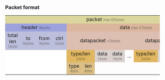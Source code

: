 ### Packet format

<table style="text-align: center;width:100%;">
<tr style="background: #dbd69d"><td colspan=14>packet <span style="font-size: .7rem; opacity: .5;">max 65bytes</span></td></tr>
<tr>
  <td style="background: #9da2dd" colspan=4>header <span style="font-size: .7rem; opacity: .5;">8bytes</span></td>
  <td style="background: #dbb69d" colspan=10>data <span style="font-size: .7rem; opacity: .5;">max 57bytes</span></td>
</tr>
<tr>
  <td style="background: #bcbfdb" >total len <span style="font-size: .7rem; opacity: .5;">1byte</span></td>
  <td style="background: #bcbfdb" >to <span style="font-size: .7rem; opacity: .5;">3bytes</span></td>
  <td style="background: #bcbfdb" >from <span style="font-size: .7rem; opacity: .5;">3bytes</span></td>
  <td style="background: #bcbfdb" >ctrl <span style="font-size: .7rem; opacity: .5;">1byte</span></td>

  <td style="background: #ddbfb1" colspan=5>datapacket <span style="font-size: .7rem; opacity: .5;">≥2bytes</span></td>
  <td style="background: #ddbfb1" colspan=4>datapacket <span style="font-size: .7rem; opacity: .5;">≥2bytes</span></td>
  <td style="background: #fff">...</td>
</tr>
<tr>
  <td style="border: 0; background: #fff;" colspan=4></td>
  <td colspan=2 style="background: #e0b760">type/len <span style="font-size: .7rem; opacity: .5;">1byte</span></td>
  <td style="background: #dbd1ce">data <span style="font-size: .7rem; opacity: .5;">1byte</span></td>
  <td style="background: #dbd1ce">data <span style="font-size: .7rem; opacity: .5;">1byte</span></td>
  <td>...</td>

  <td style="background: #e0b760">type/len <span style="font-size: .7rem; opacity: .5;">1byte</span></td>
  <td style="background: #dbd1ce">data <span style="font-size: .7rem; opacity: .5;">1byte</span></td>
  <td style="background: #dbd1ce">data <span style="font-size: .7rem; opacity: .5;">1byte</span></td>
  <td>...</td>
  <td>...</td>
</tr>
<tr style="border: 0;">
  <td style="border: 0; background: #fff;" colspan=4></td>
  <td style="background: #dbbf87">type <span style="font-size: .7rem; opacity: .5;">4bits</span>
  <td style="background: #dbbf87">len <span style="font-size: .7rem; opacity: .5;">4bits</span>
</table>
